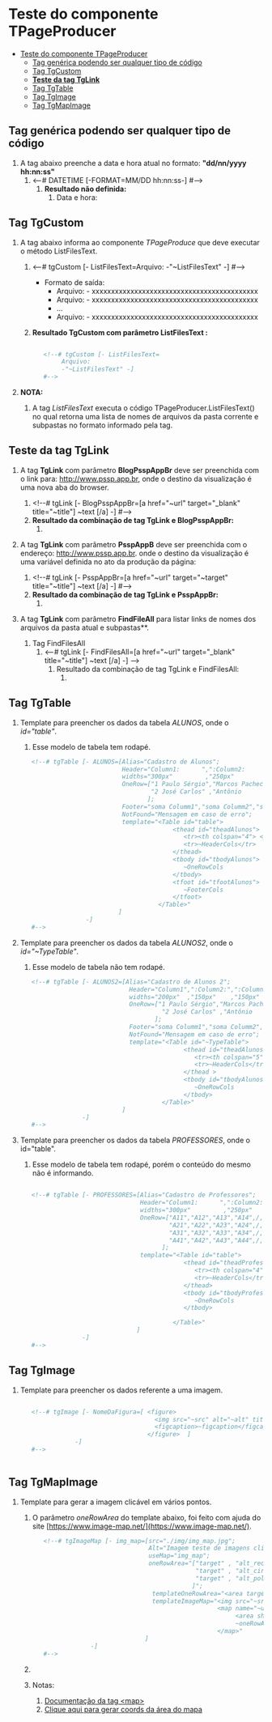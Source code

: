 # Teste do componente TPageProducer

- [Teste do componente TPageProducer](#teste-do-componente-tpageproducer)
  - [Tag genérica podendo ser qualquer tipo de código](#tag-genérica-podendo-ser-qualquer-tipo-de-código)
  - [Tag TgCustom](#tag-tgcustom)
  - [**Teste da tag TgLink**](#teste-da-tag-tglink)
  - [Tag TgTable](#tag-tgtable)
  - [Tag TgImage](#tag-tgimage)
  - [Tag TgMapImage](#tag-tgmapimage)

## Tag genérica podendo ser qualquer tipo de código

1. A tag abaixo preenche a data e hora atual no formato: **"dd/nn/yyyy hh:nn:ss"**
   1. &lt;--# DATETIME [-FORMAT=MM/DD hh:nn:ss-] #-->
      1. **Resultado não definida:**
         1. Data e hora: <!--# DATETIME [-FORMAT=dd/nn/yyyy hh:nn:ss-] #-->

## Tag TgCustom

1. A tag abaixo informa ao componente _TPageProduce_ que deve executar o método ListFilesText.
   1. &lt;--# tgCustom [- ListFilesText=Arquivo: -"~ListFilesText" -] #-->
      - Formato de saída:
        - Arquivo: - xxxxxxxxxxxxxxxxxxxxxxxxxxxxxxxxxxxxxxxxxxx
        - Arquivo: - xxxxxxxxxxxxxxxxxxxxxxxxxxxxxxxxxxxxxxxxxxx
        - ...
        - Arquivo: - xxxxxxxxxxxxxxxxxxxxxxxxxxxxxxxxxxxxxxxxxxx
   2. **Resultado TgCustom com parâmetro ListFilesText :**

         ```html

            <!--# tgCustom [- ListFilesText=
                 Arquivo:
                 -"~ListFilesText" -]
            #-->

         ```

2. **NOTA:**
    1. A tag _ListFilesText_ executa o código TPageProducer.ListFilesText() no qual retorna uma lista de nomes de arquivos da pasta corrente e subpastas no formato informado pela tag.

## **Teste da tag TgLink**

1. A tag **TgLink** com parâmetro **BlogPsspAppBr** deve ser preenchida com o link para: http://www.pssp.app.br, onde o destino da visualização é uma nova aba do browser.
   1. &lt;!--# tgLink [- BlogPsspAppBr=[a href="~url" target="_blank" title="~title"] ~text [/a]  -] #-->
   2. **Resultado da combinação de tag TgLink e BlogPsspAppBr:**
      1. <!--# tgLink [- BlogPsspAppBr=[a href="~url" target="_blank" title="~title"] ~text [/a]  -] #-->

2. A tag **TgLink** com parâmetro **PsspAppB** deve ser preenchida com o endereço: http://www.pssp.app.br. onde o destino da visualização é uma variável definida no ato da produção da página:
   1. &lt;!--# tgLink [-  PsspAppBr=[a href="~url" target="~target" title="~title"] ~text [/a]  -] #-->
   2. **Resultado da combinação de tag TgLink e PsspAppBr:**
      1. <!--# tgLink [-  PsspAppBr=[a href="~url" target="~target" title="~title"] ~text [/a]  -] #-->

3. A tag **TgLink** com parâmetro **FindFileAll** para listar links de nomes dos arquivos da pasta atual e subpastas**.
    1. Tag FindFilesAll
       1. &lt;--# tgLink [- FindFilesAll=[a href="~url" target="_blank" title="~title"] ~text [/a]  -] -->
          1. Resultado da combinação de tag TgLink e FindFilesAll:
             1. <!--# tgLink [- FindFilesAll=[a href="~url" target="_blank" title="~title"] ~text [/a]  -] #-->

## Tag TgTable

1. Template para preencher os dados da tabela _ALUNOS_, onde o _id="table"_.
   1. Esse modelo de tabela tem rodapé.

   ```html
      <!--# tgTable [- ALUNOS=[Alias="Cadastro de Alunos";
                               Header="Column1:      ",":Column2:     ",":Column3      ",":Column4    ";
                               widths="300px"         ,"250px"         ,"150px"         ,"180px";
                               OneRow=["1 Paulo Sérgio","Marcos Pacheco","George Bruno  ","George Bruno",/,
                                       "2 José Carlos" ,"Antônio       ","Paulo Henrique","George Bruno",/,
                                      ];
                               Footer="soma Columm1","soma Columm2","soma Columm3","soma Columm4";
                               NotFound="Mensagem em caso de erro";
                               template="<Table id="table">
                                             <thead id="theadAlunos">
                                                <tr><th colspan="4"> <p  style="text-align: center">  ~Alias  </p> </th>  </tr> 
                                                <tr>~HeaderCols</tr> 
                                             </thead>
                                             <tbody id="tbodyAlunos">
                                                ~OneRowCols 
                                             </tbody>
                                             <tfoot id="tfootAlunos">
                                                ~FooterCols 
                                             </tfoot>
                                         </Table>"
                              ]
                     -]
      #-->

   ```
   <!--# tgTable [- ALUNOS=[Alias="Cadastro de Alunos";
                            Header="Column1:      ",":Column2:     ",":Column3      ",":Column4    ";
                            widths="300px"         ,"250px"         ,"150px"         ,"180px";
                            OneRow=["1 Paulo Sérgio","Marcos Pacheco","George Bruno  ","George Bruno",/,
                                    "2 José Carlos" ,"Antônio       ","Paulo Henrique","George Bruno",/,
                                   ];
                            Footer="soma Columm1","soma Columm2","soma Columm3","soma Columm4";
                            NotFound="Mensagem em caso de erro";
                            template="<Table id="table">
                                          <thead id="theadAlunos">
                                             <tr><th colspan="4"> <p  style="text-align: center">  ~Alias  </p> </th>  </tr> 
                                             <tr>~HeaderCols</tr> 
                                          </thead>
                                          <tbody id="tbodyAlunos">
                                             ~OneRowCols 
                                          </tbody>
                                          <tfoot id="tfootAlunos">
                                             ~FooterCols 
                                          </tfoot>
                                      </Table>"
                           ]
                  -]
         #-->

2. Template para preencher os dados da tabela _ALUNOS2_, onde o _id="~TypeTable"_.
   1. Esse modelo de tabela não tem rodapé.

   ```html
      <!--# tgTable [- ALUNOS2=[Alias="Cadastro de Alunos 2";
                                 Header="Column1",":Column2:",":Column3",":Column4","Column5";
                                 widths="200px"  ,"150px"    ,"150px"   ,"120px","150px";
                                 OneRow=["1 Paulo Sérgio","Marcos Pacheco","George Bruno  ","George Bruno","1",/,
                                          "2 José Carlos" ,"Antônio       ","Paulo Henrique","George Bruno","2",/,
                                        ];
                                 Footer="soma Columm1","soma Columm2","soma Columm3","soma Columm4","soma Columm5";
                                 NotFound="Mensagem em caso de erro";
                                 template="<Table id="~TypeTable">
                                                <thead id="theadAlunos2" >
                                                   <tr><th colspan="5"> <p  style="text-align: center">  ~Alias  </p> </th>  </tr> 
                                                   <tr>~HeaderCols</tr> 
                                                </thead >
                                                <tbody id="tbodyAlunos2">
                                                   ~OneRowCols 
                                                </tbody>                                                
                                          </Table>"
                               ]
                    -]
      #-->

   ```

   <!--# tgTable [- ALUNOS2=[Alias="Cadastro de Alunos 2";
                              Header="Column1",":Column2:",":Column3",":Column4","Column5";
                              widths="200px"  ,"150px"    ,"150px"   ,"120px","150px";
                              OneRow=["1 Paulo Sérgio","Marcos Pacheco","George Bruno  ","George Bruno","1",/,
                                       "2 José Carlos" ,"Antônio       ","Paulo Henrique","George Bruno","2",/,
                                       ];
                              Footer="soma Columm1","soma Columm2","soma Columm3","soma Columm4","soma Columm5";
                              NotFound="Mensagem em caso de erro";
                              template="<Table id="~TypeTable">
                                             <thead id="theadAlunos2" >
                                                <tr><th colspan="5"> <p  style="text-align: center">  ~Alias  </p> </th>  </tr> 
                                                <tr>~HeaderCols</tr> 
                                             </thead >
                                             <tbody id="tbodyAlunos2">
                                                ~OneRowCols 
                                             </tbody>                                                
                                       </Table>"
                              ]
                  -]
   #-->

3. Template para preencher os dados da tabela _PROFESSORES_, onde o id="table".
   1. Esse modelo de tabela tem rodapé, porém o conteúdo do mesmo não é informando.

   ```html

      <!--# tgTable [- PROFESSORES=[Alias="Cadastro de Professores";
                                    Header="Column1:      ",":Column2:     ",":Column3      ",":Column4    ";
                                    widths="300px"         ,"250px"         ,"150px"         ,"180px";
                                    OneRow=["A11","A12","A13","A14",/,
                                            "A21","A22","A23","A24",/,
                                            "A31","A32","A33","A34",/,
                                            "A41","A42","A43","A44",/,
                                          ];
                                    template="<Table id="table">
                                                <thead id="theadProfessores">
                                                   <tr><th colspan="4"> <p  style="text-align: center">  ~Alias  </p> </th>  </tr> 
                                                   <tr>~HeaderCols</tr> 
                                                </thead>
                                                <tbody id="tbodyProfessores">
                                                   ~OneRowCols 
                                                </tbody>

                                             </Table>"
                                   ]
                    -]
      #-->

   ```

   <!--# tgTable [- PROFESSORES=[Alias="Cadastro de Professores";
                                 Header="Column1:      ",":Column2:     ",":Column3      ",":Column4    ";
                                 widths="300px"         ,"250px"         ,"150px"         ,"180px";
                                 OneRow=["A11","A12","A13","A14",/,
                                          "A21","A22","A23","A24",/,
                                          "A31","A32","A33","A34",/,
                                          "A41","A42","A43","A44",/,
                                       ];
                                 template="<Table id="table">
                                             <thead id="theadProfessores">
                                                <tr><th colspan="4"> <p  style="text-align: center">  ~Alias  </p> </th>  </tr> 
                                                <tr>~HeaderCols</tr> 
                                             </thead>
                                             <tbody id="tbodyProfessores">
                                                ~OneRowCols 
                                             </tbody>
                                             <tfoot id="tfootProfessores">
                                                ~FooterCols 
                                             </tfoot>
                                          </Table>"
                                 ]
                  -]
   #-->

## Tag TgImage

1. Template para preencher os dados referente a uma imagem.

   ```html

      <!--# tgImage [- NomeDaFigura=[ <figure>
                                        <img src="~src" alt="~alt" title="~title" style="width:10%; height:10%">
                                        <figcaption>~figcaption</figcaption>
                                      </figure>  ]
                  -]      
      #-->
      
   ```

   <!--# tgImage [- NomeDaFigura=[ <figure>
                                      <img src="~src" alt="~alt" title="~title" style="width:10%; height:10%">
                                      <figcaption>~figcaption</figcaption>
                                   </figure>  ]
                 -]      
   #-->

## Tag TgMapImage

1. Template para gerar a imagem clicável em vários pontos.
   1. O parâmetro  _oneRowArea_ do template abaixo, foi feito com ajuda do site [https://www.image-map.net/](https://www.image-map.net/).

      ```html
         <!--# tgImageMap [- img_map=[src="./img/img_map.jpg"; 
                                      Alt="Imagem teste de imagens clicáveis";
                                      useMap="img_map";
                                      oneRowArea="["target" , "alt_rect"   , "title_rect"   , "href_rect.html"   , "19,53,66,107", "rect",
                                                   "target" , "alt_circle" , "title_circle" , "href_circle.html" , "126,85,34","circle", 
                                                   "target" , "alt_poly"   , "title_poly"   , "href_poly.html"   , "202,54,266,52,265,98,247,93,233,97,222,101,207,103,198,98","poly"
                                                  ]";
                                       templateOneRowArea="<area target="~target" alt="~alt" title="~title" href="~href" coords="~coords" shape="~shape">";
                                       templateImageMap="<img src="~src" Alt="~alt" usemap="#~useMap">
                                                         <map name="~useMap" Alt="~Alt">
                                                              <area shape="default" nohref />
                                                              ~oneRowArea
                                                         </map>"
                                     ]
                      -] 
         #-->

      ```

   2. <!--# tgImageMap [- img_map=[src="./img/img_map.jpg"; 
                                   Alt="Imagem teste de imagens clicáveis";
                                   useMap="img_map";
                                   oneRowArea="["target" , "alt_rect"   , "title_rect"   , "href_rect.html"   , "19,53,66,107", "rect",
                                                "target" , "alt_circle" , "title_circle" , "href_circle.html" , "126,85,34","circle", 
                                                "target" , "alt_poly"   , "title_poly"   , "href_poly.html"   , "202,54,266,52,265,98,247,93,233,97,222,101,207,103,198,98","poly"
                                               ]";
                                    templateOneRowArea="<area target="~target" alt="~alt" title="~title" href="~href" coords="~coords" shape="~shape">";
                                    templateImageMap="<img src="~src" Alt="~alt" usemap="#~useMap">
                                                       <map name="~useMap" Alt="~Alt">
                                                          <area shape="default" nohref />
                                                          ~oneRowArea
                                                       </map>"
                                  ]
                      -] 
      #-->

   3. Notas:
      1. [Documentação da tag &lt;map&gt;](https://developer.mozilla.org/pt-BR/docs/Web/HTML/Element/area)
      2. [Clique aqui para gerar coords da área do mapa](https://www.image-map.net)      

<!-- O código abaixo deve ser inserido na tag <head></head>.

       <style>

         thead {
            display: block;
            background-color: #bfc2c4;         
            border: 1px solid #333;
            padding: 3px;
            border-radius: 5px;
   
         }
   
         tbody {
            display: block;
            background-color: #eaedef;
            border: 1px solid #333;
            overflow-y: scroll;
            overflow-x: hidden;
            height: 100px;
            padding: 3px;
            /*color:blue;*/
            border-radius: 5px;
   
         }
   
         tfoot {
            display: block;         
            background-color: #bfc2c4;         
            border: 1px solid #333;
            padding: 3px;
            border-radius: 5px;
      
         }
   
         table {
            font-family: "Times New Roman", Times, serif;   
            table-layout: fixed;
            border-collapse: collapse;
            /*width: 0%;*/
            /*margin-bottom : .5em;*/
            /*table-layout: fixed;*/
            text-align: center;      
         }
   
         th, td {
            border: solid 1px;
            padding: 0
         }

         table th {
            background-color: #bfc2c4;
         }
         
         Table tr:nth-child(even){background-color: #f2f2f2;}   
         Table tr:hover {background-color: #ddd;}
         
      </style>
   
      <style>
      
         #miTable1 {
            font-family: "Times New Roman", Times, serif;
            border-collapse: collapse;
            /* width: 100%; */
         }
   
         #miTable1 td, #miTable1 th {
            border: 1px solid #ddd;
            padding:3px;
         }
         #miTable1 th {
            background-color: #bfc2c4;
         }
         
   
         #miTable1 tr:nth-child(even){background-color: #f2f2f2;} 
         #miTable1 tr:hover {background-color: #ddd;}
   
         #miTable1 th {
            padding-top: 3px;
            padding-bottom: 3px;
            text-align: left;         
            background-color: #bfc2c4;                        
            text-align: right;
         }
   
      </style>
   
      <link type="text/css" href="./css/Alunos.css"  rel="stylesheet"/>
      <link type="text/css" href="./css/Alunos2.css"  rel="stylesheet"/>
      <link type="text/css" href="./css/Professores.css" rel="stylesheet" />        

-->
